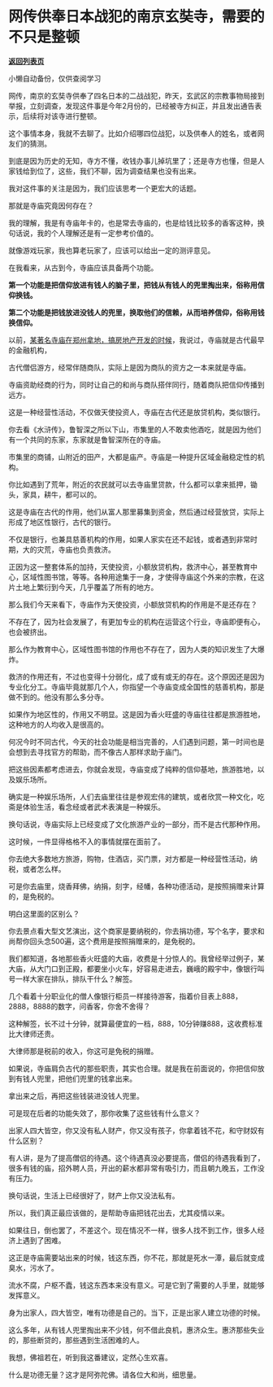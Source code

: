 # 网传供奉日本战犯的南京玄奘寺，需要的不只是整顿

[**返回列表页**](/gzh/记忆承载3)

小懒自动备份，仅供查阅学习

网传，南京的玄奘寺供奉了四名日本的二战战犯，昨天，玄武区的宗教事物局接到举报，立刻调查，发现这件事是今年2月份的，已经被寺方纠正，并且发出通告表示，后续将对该寺进行整顿。  

  

这个事情本身，我就不去聊了。比如介绍哪四位战犯，以及供奉人的姓名，或者网友们的猜测。  

  

到底是因为历史的无知，寺方不懂，收钱办事儿掉坑里了；还是寺方也懂，但是人家钱给到位了，这些，我们不聊，因为调查结果也没有出来。  

  

我对这件事的关注是因为，我们应该思考一个更宏大的话题。  

  

那就是寺庙究竟因何存在？

  

我的理解，我是有寺庙年卡的，也是常去寺庙的，也是给钱比较多的香客这种，换句话说，我的个人理解还是有一定参考价值的。

  

就像游戏玩家，我也算老玩家了，应该可以给出一定的测评意见。

  

在我看来，从古到今，寺庙应该具备两个功能。  

  

 **第一个功能是把信仰放进有钱人的脑子里，把钱从有钱人的兜里掏出来，俗称用信仰换钱。**

  

 **第二个功能是把钱放进没钱人的兜里，换取他们的信赖，从而培养信仰，俗称用钱换信仰。**

  

以前，[某著名寺庙在郑州拿地，搞房地产开发的时候](https://mp.weixin.qq.com/s?__biz=MzU0MjYwNDU2Mw==&mid=2247504810&idx=1&sn=523472ab75396e840a3d1f08293664d0&chksm=fb1abfd6cc6d36c0b3cc4445e8418163bc8e13a4c544f3a1a773eed1a41bf49fcc473707bfbc&token=2003213093&lang=zh_CN&scene=21#wechat_redirect)，我说过，寺庙就是古代最早的金融机构，  

  

古代僧侣游方，经常伴随商队，实际上是因为商队的资方之一本来就是寺庙。  

  

寺庙资助经商的行为，同时让自己的和尚与商队搭伴同行，随着商队把信仰传播到远方。

  

这是一种经营性活动，不仅做天使投资人，寺庙在古代还是放贷机构，类似银行。

  

你去看《水浒传》，鲁智深之所以下山，市集里的人不敢卖他酒吃，就是因为他们有一个共同的东家，东家就是鲁智深所在的寺庙。

  

市集里的商铺，山附近的田产，大都是庙产。寺庙是一种提升区域金融稳定性的机构。  

  

你比如遇到了荒年，附近的农民就可以去寺庙里贷款，什么都可以拿来抵押，锄头，家具，耕牛，都可以的。

  

这是寺庙在古代的作用，他们从富人那里募集到资金，然后通过经营放贷，实际上形成了地区性银行，古代的银行。  

  

不仅是银行，也兼具慈善机构的作用，如果人家实在还不起钱，或者遇到非常时期，大的灾荒，寺庙也负责救济。  

  

正因为这一整套体系的加持，天使投资，小额放贷机构，救济中心，甚至教育中心，区域性图书馆，等等。各种用途集于一身，才使得寺庙这个外来的宗教，在这片土地上繁衍到今天，几乎覆盖了所有的地方。  

  

那么我们今天来看下，寺庙作为天使投资，小额放贷机构的作用是不是还存在？  

  

不存在了，因为社会发展了，有更加专业的机构在运营这个行业，寺庙即便有心，也会被挤出。  

  

那么作为教育中心，区域性图书馆的作用也不存在了，因为人类的知识发生了大爆炸。  

  

救济的作用还有，不过也变得十分弱化，成了或有或无的存在。这个原因还是因为专业化分工。寺庙毕竟就那几个人，你指望一个寺庙变成全国性的慈善机构，那是做不到的。他没有那么多分寺。  

  

如果作为地区性的，作用又不明显。这是因为香火旺盛的寺庙往往都是旅游胜地，这种地方的人均收入是很高的。

  

何况今时不同古代，今天的社会功能是相当完善的，人们遇到问题，第一时间也是会想到去寻找官方的帮助，而不像古人那样求助于庙门。

  

把这些因素都考虑进去，你就会发现，寺庙变成了纯粹的信仰基地，旅游胜地，以及娱乐场所。  

  

确实是一种娱乐场所，人们去庙里往往是参观宏伟的建筑，或者欣赏一种文化，吃斋是体验生活，看念经或者武术表演是一种娱乐。  

  

换句话说，寺庙实际上已经变成了文化旅游产业的一部分，而不是古代那种作用。

  

这时候，一件显得格格不入的事情就摆在面前了。  

  

你去绝大多数地方旅游，购物，住酒店，买门票，对方都是一种经营性活动，纳税，或者怎么样。  

  

可是你去庙里，烧香拜佛，纳捐，刻字，经幡，各种功德活动，是按照捐赠来计算的，是免税的。

  

明白这里面的区别么？  

  

你去景点看大型文艺演出，这个商家是要纳税的，你去捐功德，写个名字，要求和尚帮你回头念500遍，这个费用是按照捐赠来的，是免税的。

  

我们都知道，各地那些香火旺盛的大庙，收费是十分惊人的。我曾经举过例子，某大庙，从大门口到正殿，都要坐小火车，好容易走进去，巍峨的殿宇中，像银行叫号一样大家在排队，排队干什么？解签。  

  

几个看着十分职业化的僧人像银行柜员一样接待游客，指着价目表上888，2888，8888的数字，问香客，你舍不舍得？  

  

这种解签，长不过十分钟，就算最便宜的一档，888，10分钟赚888，这收费标准比大律师还贵。

  

大律师那是税前的收入，你这可是免税的捐赠。  

  

如果说，寺庙肩负古代的那些职责，其实也合理。就是我在前面说的，你把信仰放到有钱人兜里，把他们兜里的钱拿出来。  

  

拿出来之后，再把这些钱装进没钱人兜里。  

  

可是现在后者的功能失效了，那你收集了这些钱有什么意义？

  

出家人四大皆空，你又没有私人财产，你又没有孩子，你拿着钱不花，和守财奴有什么区别？  

  

有人讲，是为了提高僧侣的待遇。这个待遇真没必要提高，僧侣的待遇我看到了，很多有钱的庙，招外聘人员，开出的薪水都非常有吸引力，而且朝九晚五，工作没有压力。

  

换句话说，生活上已经很好了，财产上你又没法私有。

  

所以，我们真正最应该做的，是帮助寺庙把钱花出去，尤其疫情以来。  

  

如果往日，倒也罢了，不差这个。现在情况不一样，很多人找不到工作，很多人经济上遇到了困难。

  

这正是寺庙需要站出来的时候，钱这东西，你不花，那就是死水一潭，最后就变成臭水，污水了。  

  

流水不腐，户枢不蠹，钱这东西本来没有意义。可是它到了需要的人手里，就能够发挥意义。

  

身为出家人，四大皆空，唯有功德是自己的。当下，正是出家人建立功德的时候。

  

这么多年，从有钱人兜里掏出来不少钱，何不借此良机，惠济众生。惠济那些失业的，那些断贷的，那些遇到生活困难的人。

  

我想，佛祖若在，听到我这番建议，定然心生欢喜。

  

什么是功德无量？这才是阿弥陀佛。请各位大和尚，细思量。

